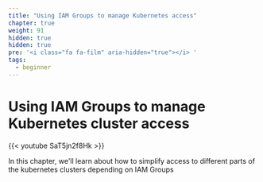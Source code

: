 ```yaml
---
title: "Using IAM Groups to manage Kubernetes access"
chapter: true
weight: 91
hidden: true
hidden: true
pre: '<i class="fa fa-film" aria-hidden="true"></i> '
tags:
  - beginner
---
```

# Using IAM Groups to manage Kubernetes cluster access

{{< youtube SaT5jn2f8Hk >}}

In this chapter, we'll learn about how to simplify access to different parts of the kubernetes clusters
depending on IAM Groups
